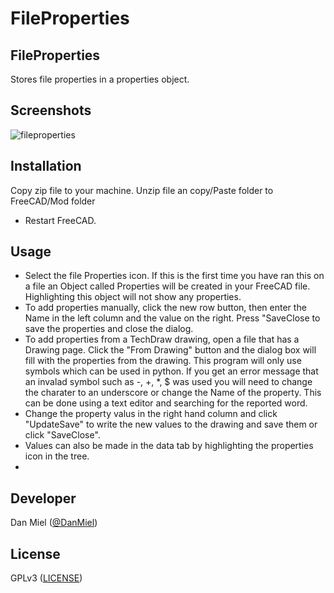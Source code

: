# FileProperties
## FileProperties
Stores file properties in a properties object.

## Screenshots

![fileproperties](https://user-images.githubusercontent.com/42722171/202273600-e83bcccf-a2e7-4666-b5dd-3d5e33c5f1be.JPG)

## Installation

Copy zip file to your machine. Unzip file an copy/Paste folder to FreeCAD/Mod folder

* Restart FreeCAD.

## Usage

* Select the file Properties icon. If this is the first time you have ran this on a file an Object called Properties will be created in your FreeCAD file. Highlighting this object will not show any properties.  
* To add properties manually, click the new row button, then enter the Name in the left column and the value on the right. Press "SaveClose to save the properties and close the dialog. 
* To add properties from a TechDraw drawing, open a file that has a Drawing page. Click the "From Drawing" button and the dialog box will fill with the properties from the drawing. This program will only use symbols which can be used in python. If you get an error message that an invalad symbol such as -, +, *, $ was used you will need to change the charater to an underscore or change the Name of the property. This can be done using a text editor and searching for the reported word. 
* Change the property valus in the  right hand column and click "UpdateSave" to write the new values to the drawing and save them or click "SaveClose". 
* Values can also be made in the data tab by highlighting the properties icon in the tree.
* 

## Developer

Dan Miel ([@DanMiel](https://github.com/DanMiel))

## License

GPLv3 ([LICENSE](LICENSE))
